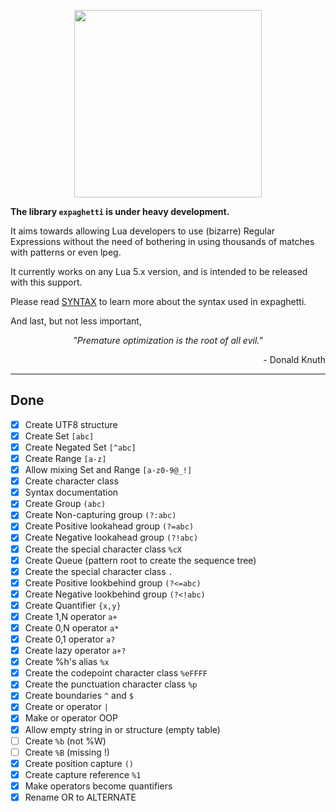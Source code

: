 <p align="center"><img src="https://i.imgur.com/Pc4Rzwe.png" height="300" /></p>

**The library `expaghetti` is under heavy development.**

It aims towards allowing Lua developers to use (bizarre) Regular Expressions without the need of bothering in using thousands of matches with patterns or even lpeg.

It currently works on any Lua 5.x version, and is intended to be released with this support.

Please read [SYNTAX](SYNTAX.md) to learn more about the syntax used in expaghetti.

And last, but not less important,
<p align="center"><i>"Premature optimization is the root of all evil."</i></p>
<p align="right">- Donald Knuth</p>

---

## Done
- [x] Create UTF8 structure
- [x] Create Set `[abc]`
- [x] Create Negated Set `[^abc]`
- [x] Create Range `[a-z]`
- [x] Allow mixing Set and Range `[a-z0-9@_!]`
- [x] Create character class
- [x] Syntax documentation
- [x] Create Group `(abc)`
- [x] Create Non-capturing group `(?:abc)`
- [x] Create Positive lookahead group `(?=abc)`
- [x] Create Negative lookahead group `(?!abc)`
- [x] Create the special character class `%cX`
- [x] Create Queue (pattern root to create the sequence tree)
- [x] Create the special character class `.`
- [x] Create Positive lookbehind group `(?<=abc)`
- [x] Create Negative lookbehind group `(?<!abc)`
- [x] Create Quantifier `{x,y}`
- [x] Create 1,N operator `a+`
- [x] Create 0,N operator `a*`
- [x] Create 0,1 operator `a?`
- [x] Create lazy operator `a+?`
- [x] Create %h's alias `%x`
- [x] Create the codepoint character class `%eFFFF`
- [x] Create the punctuation character class `%p`
- [x] Create boundaries `^` and `$`
- [x] Create or operator `|`
- [x] Make or operator OOP
- [x] Allow empty string in or structure (empty table)
- [ ] Create `%b` (not %W)
- [ ] Create `%B` (missing !)
- [x] Create position capture `()`
- [x] Create capture reference `%1`
- [x] Make operators become quantifiers
- [x] Rename OR to ALTERNATE